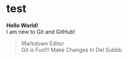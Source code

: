 # test
**Hello World!**  
I am new to Git and GitHub!  
>Markdown Editor  
>Git is Fun!!!
>Make Changes In Del Subbb
